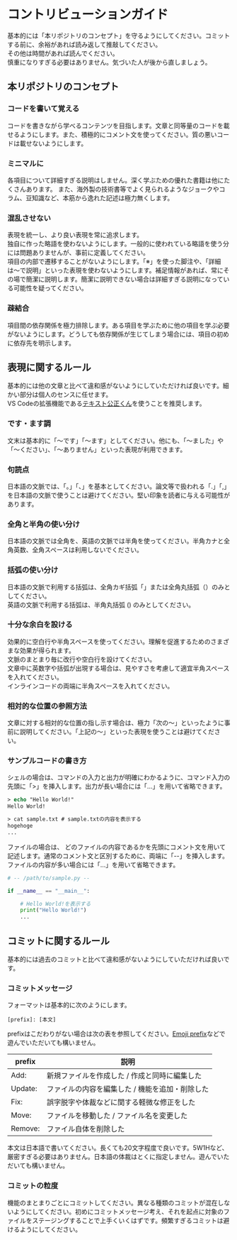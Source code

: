 # コントリビューションガイド

基本的には「本リポジトリのコンセプト」を守るようにしてください。コミットする前に、余裕があれば読み返して推敲してください。  
その他は時間があれば読んでください。  
慎重になりすぎる必要はありません。気づいた人が後から直しましょう。

## 本リポジトリのコンセプト

### コードを書いて覚える

コードを書きながら学べるコンテンツを目指します。文章と同等量のコードを載せるようにします。また、積極的にコメント文を使ってください。質の悪いコードは載せないようにします。

### ミニマルに

各項目について詳細すぎる説明はしません。深く学ぶための優れた書籍は他にたくさんあります。
また、海外製の技術書等でよく見られるようなジョークやコラム、豆知識など、本筋から逸れた記述は極力無くします。

### 混乱させない

表現を統一し、より良い表現を常に追求します。  
独自に作った略語を使わないようにします。一般的に使われている略語を使う分には問題ありませんが、事前に定義してください。  
項目の内部で遷移することがないようにします。「※」を使った脚注や、「詳細は〜で説明」といった表現を使わないようにします。補足情報があれば、常にその場で簡潔に説明します。簡潔に説明できない場合は詳細すぎる説明になっている可能性を疑ってください。

### 疎結合

項目間の依存関係を極力排除します。ある項目を学ぶために他の項目を学ぶ必要がないようにします。どうしても依存関係が生じてしまう場合には、項目の初めに依存先を明示します。

## 表現に関するルール

基本的には他の文章と比べて違和感がないようにしていただければ良いです。細かい部分は個人のセンスに任せます。  
VS Codeの拡張機能である[テキスト公正くん](https://marketplace.visualstudio.com/items?itemName=ICS.japanese-proofreading)を使うことを推奨します。

### です・ます調

文末は基本的に「〜です」「〜ます」としてください。他にも、「〜ました」や「〜ください」、「～ありません」といった表現が利用できます。

### 句読点

日本語の文脈では、「。」「、」を基本としてください。論文等で扱われる「.」「,」を日本語の文脈で使うことは避けてください。堅い印象を読者に与える可能性があります。

### 全角と半角の使い分け

日本語の文脈では全角を、英語の文脈では半角を使ってください。半角カナと全角英数、全角スペースは利用しないでください。  

### 括弧の使い分け

日本語の文脈で利用する括弧は、全角カギ括弧「」または全角丸括弧（）のみとしてください。  
英語の文脈で利用する括弧は、半角丸括弧 () のみとしてください。

### 十分な余白を設ける

効果的に空白行や半角スペースを使ってください。理解を促進するためのさまざまな効果が得られます。  
文脈のまとまり毎に改行や空白行を設けてください。  
文章中に英数字や括弧が出現する場合は、見やすさを考慮して適宜半角スペースを入れてください。  
インラインコードの両端に半角スペースを入れてください。

### 相対的な位置の参照方法

文章に対する相対的な位置の指し示す場合は、極力「次の〜」といったように事前に説明してください。「上記の〜」といった表現を使うことは避けてください。

### サンプルコードの書き方

シェルの場合は、コマンドの入力と出力が明確にわかるように、コマンド入力の先頭に「>」を挿入します。出力が長い場合には「...」を用いて省略できます。

```ps
> echo "Hello World!"
Hello World!

> cat sample.txt # sample.txtの内容を表示する
hogehoge
...

```

ファイルの場合は、 どのファイルの内容であるかを先頭にコメント文を用いて記述します。通常のコメント文と区別するために、両端に「--」を挿入します。ファイルの内容が多い場合には「...」を用いて省略できます。

```python
# -- /path/to/sample.py --

if __name__ == "__main__":

    # Hello World!を表示する
    print("Hello World!")
    ...

```

## コミットに関するルール

基本的には過去のコミットと比べて違和感がないようにしていただければ良いです。

### コミットメッセージ

フォーマットは基本的に次のようにします。

    [prefix]: [本文]

prefixはこだわりがない場合は次の表を参照してください。[Emoji prefix](https://gitmoji.dev/)などで遊んでいただいても構いません。

| prefix  | 説明                        |
| ------- | ------------------------- |
| Add:    | 新規ファイルを作成した / 作成と同時に編集した  |
| Update: | ファイルの内容を編集した / 機能を追加・削除した |
| Fix:    | 誤字脱字や体裁などに関する軽微な修正をした     |
| Move:   | ファイルを移動した / ファイル名を変更した    |
| Remove: | ファイル自体を削除した               |

本文は日本語で書いてください。長くても20文字程度で良いです。5W1Hなど、厳密すぎる必要はありません。日本語の体裁はとくに指定しません。遊んでいただいても構いません。

### コミットの粒度

機能のまとまりごとにコミットしてください。異なる種類のコミットが混在しないようにしてください。初めにコミットメッセージ考え、それを起点に対象のファイルをステージングすることで上手くいくはずです。頻繁すぎるコミットは避けるようにしてください。

